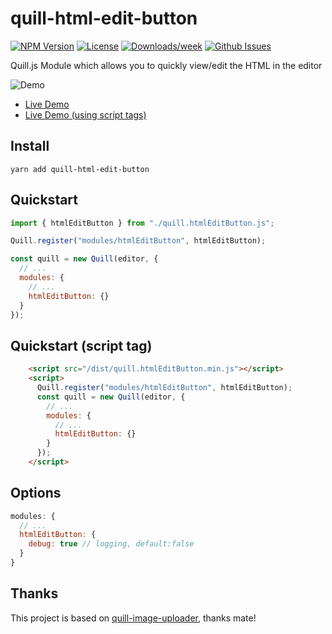 # quill-html-edit-button

<!-- [START badges] -->

[![NPM Version](https://img.shields.io/npm/v/quill-html-edit-button.svg)](https://www.npmjs.com/package/quill-html-edit-button)
[![License](https://img.shields.io/npm/l/quill-html-edit-button.svg)](https://github.com/benwinding/quill-html-edit-button/blob/master/LICENSE)
[![Downloads/week](https://img.shields.io/npm/dm/quill-html-edit-button.svg)](https://www.npmjs.com/package/quill-html-edit-button)
[![Github Issues](https://img.shields.io/github/issues/benwinding/quill-html-edit-button.svg)](https://github.com/benwinding/quill-html-edit-button)

<!-- [END badges] -->

Quill.js Module which allows you to quickly view/edit the HTML in the editor

![Demo](https://i.imgur.com/Gd5Pc6U.gif)

- [Live Demo](https://benwinding.github.io/quill-html-edit-button/src/demo.html)
- [Live Demo (using script tags)](https://benwinding.github.io/quill-html-edit-button/src/demo-script-tag.html)

## Install

`yarn add quill-html-edit-button`

## Quickstart

``` js
import { htmlEditButton } from "./quill.htmlEditButton.js";

Quill.register("modules/htmlEditButton", htmlEditButton);

const quill = new Quill(editor, {
  // ...
  modules: {
    // ...
    htmlEditButton: {}
  }
});
```

## Quickstart (script tag)

``` html
    <script src="/dist/quill.htmlEditButton.min.js"></script>
    <script>
      Quill.register("modules/htmlEditButton", htmlEditButton);
      const quill = new Quill(editor, {
        // ...
        modules: {
          // ...
          htmlEditButton: {}
        }
      });
    </script>
```

## Options

``` js
modules: {
  // ...
  htmlEditButton: {
    debug: true // logging, default:false
  }
}
```

## Thanks

This project is based on [quill-image-uploader](https://github.com/NoelOConnell/quill-image-uploader), thanks mate!
